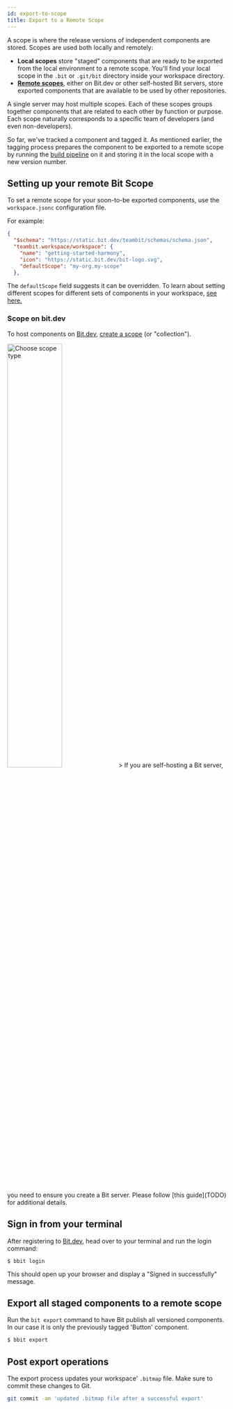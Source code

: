 ```yaml
---
id: export-to-scope
title: Export to a Remote Scope
---
```


A scope is where the release versions of independent components are stored. Scopes are used both locally and remotely:
* __Local scopes__ store "staged" components that are ready to be exported from the local environment to a remote scope. You'll find your local scope in the `.bit` or  `.git/bit` directory inside your workspace directory.
* [__Remote scopes__](/docs/scope/remote-scope), either on Bit.dev or other self-hosted Bit servers, store exported components that are available to be used by other repositories.

A single server may host multiple scopes. Each of these scopes groups together components that are related to each other by function or purpose. Each scope naturally corresponds to a specific team of developers (and even non-developers).

So far, we've tracked a component and tagged it. As mentioned earlier, the tagging process prepares the component to be exported to a remote scope by running the [build pipeline](/docs/getting-started/version#1-runs-the-environments-build-pipeline) on it and storing it in the local scope with a new version number.

## Setting up your remote Bit Scope
To set a remote scope for your soon-to-be exported components, use the `workspace.jsonc` configuration file.

For example:

```json
{
  "$schema": "https://static.bit.dev/teambit/schemas/schema.json",
  "teambit.workspace/workspace": {
    "name": "getting-started-harmony",
    "icon": "https://static.bit.dev/bit-logo.svg",
    "defaultScope": "my-org.my-scope"
  },
```
The `defaultScope` field suggests it can be overridden. To learn about setting different scopes for different sets of components in your workspace, [see here.](TODO)
### Scope on bit.dev

To host components on [Bit.dev](https://bit.dev), [create a scope](https://bit.dev/~create-collection)  (or "collection").


<img src="/img/scope_type.png" alt="Choose scope type" width="50%" height="50%">
> If you are self-hosting a Bit server, you need to ensure you create a Bit server. Please follow [this guide](TODO) for additional details.

## Sign in from your terminal
After registering to [Bit.dev](https://bit.dev), head over to your terminal and run the login command:
```shell
$ bbit login
```
This should open up your browser and display a "Signed in successfully" message.
## Export all staged components to a remote scope

Run the `bit export` command to have Bit publish all versioned components. In our case it is only the previously tagged 'Button' component.

```sh
$ bbit export
```

## Post export operations

The export process updates your workspace' `.bitmap` file. Make sure to commit these changes to Git.

```sh
git commit -am 'updated .bitmap file after a successful export'
```
